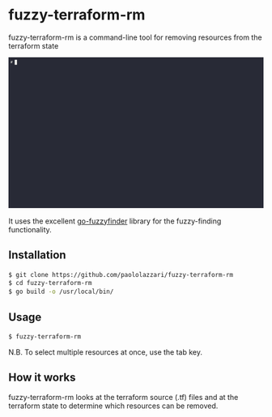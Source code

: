 # fuzzy-terraform-rm

fuzzy-terraform-rm is a command-line tool for removing resources from the terraform state

![](demo.gif)

It uses the excellent [go-fuzzyfinder](https://github.com/ktr0731/go-fuzzyfinder) library for the fuzzy-finding functionality.

## Installation

```bash
$ git clone https://github.com/paololazzari/fuzzy-terraform-rm
$ cd fuzzy-terraform-rm
$ go build -o /usr/local/bin/
```

## Usage

```bash
$ fuzzy-terraform-rm
```

N.B. To select multiple resources at once, use the tab key.

## How it works

fuzzy-terraform-rm looks at the terraform source (.tf) files and at the terraform state to determine which resources can be removed.
